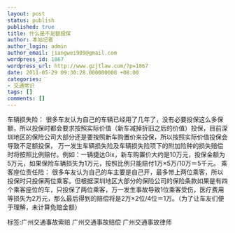 ```yaml
---
layout: post
status: publish
published: true
title: 什么是不足额投保
author: 本站记者
author_login: admin
author_email: jiangwei909@gmail.com
wordpress_id: 1867
wordpress_url: http://www.gzjtlaw.com/?p=1867
date: 2011-05-29 09:30:28.000000000 +08:00
categories:
- 交通常识
tags: []
comments: []
---
```

 车辆损失险： 很多车友认为自己的车辆已经用了几年了，没有必要投保这么多保额，所以投保时都会要求按照实际价值（新车减掉折旧之后的价值）投保，目前深圳地区的保险公司大部分还是要按照新车购置价来投保，所以按照实际价值投保会导致不足额投保， 万一发生车辆损失险及车辆损失险项下的附加险种的损失赔偿时将按照比例赔付。例如：一辆捷达Gix，新车购置价大约是10万元，投保金额为5万元，如果保险车辆损失为1万元，按照比例只能赔付1万&times;5万&#47;10万＝5千元。 乘客座位责任险： 很多车友认为自己的车主要是自己开，最多带上两位乘客，所以投保时只投保两位乘客。但根据深圳地区大部分的保险公司的保险条款如果是有四个乘客座位的车，只投保了两位乘客，万一发生事故导致1位乘客受伤，医疗费用等损失为2万元，那么最后得到的赔偿将是2万&times;2位&#47;4位＝1万。（为了让车友们便于理解，未计算免赔金额）标签:广州交通事故索赔 广州交通事故赔偿 广州交通事故律师

